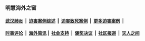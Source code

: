 
### 明慧海外之窗

####  [武汉肺炎](indexes/365.md?t=04100100) &nbsp;|&nbsp;  [迫害案例综述](indexes/328.md?t=04100100) &nbsp;|&nbsp; [迫害致死案例](indexes/277.md?t=04100100)  &nbsp;|&nbsp; [更多迫害案例](indexes/81.md?t=04100100)  &nbsp;|&nbsp; 
####  [时事评论](indexes/19.md?t=04100100) &nbsp;|&nbsp; [海外简讯](indexes/245.md?t=04100100)&nbsp;|&nbsp;  [社会支持](indexes/140.md?t=04100100) &nbsp;|&nbsp; [褒奖决议](indexes/282.md?t=04100100) &nbsp;|&nbsp; [社区报道](indexes/91.md?t=04100100)  &nbsp;|&nbsp; [天人之间](indexes/78.md?t=04100100) 

